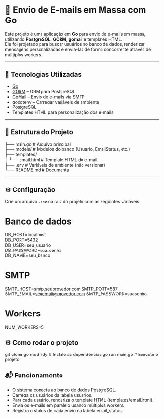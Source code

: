 # 📧 Envio de E-mails em Massa com Go

Este projeto é uma aplicação em **Go** para envio de e-mails em massa, utilizando **PostgreSQL**, **GORM**, **gomail** e templates HTML.  
Ele foi projetado para buscar usuários no banco de dados, renderizar mensagens personalizadas e enviá-las de forma concorrente através de múltiplos workers.

---

## 🚀 Tecnologias Utilizadas
- [Go](https://go.dev/)  
- [GORM](https://gorm.io/) – ORM para PostgreSQL  
- [GoMail](https://pkg.go.dev/gopkg.in/gomail.v2) – Envio de e-mails via SMTP  
- [godotenv](https://github.com/joho/godotenv) – Carregar variáveis de ambiente  
- PostgreSQL  
- Templates HTML para personalização dos e-mails  

---

## 📂 Estrutura do Projeto
├── main.go # Arquivo principal\
├── models/ # Modelos do banco (Usuario, EmailStatus, etc.)\
├── templates/\
│ └── email.html # Template HTML do e-mail\
├── .env # Variáveis de ambiente (não versionar)\
└── README.md # Documenta

---

## ⚙️ Configuração

Crie um arquivo **`.env`** na raiz do projeto com as seguintes variáveis:

# Banco de dados
DB_HOST=localhost\
DB_PORT=5432\
DB_USER=seu_usuario\
DB_PASSWORD=sua_senha\
DB_NAME=seu_banco

# SMTP
SMTP_HOST=smtp.seuprovedor.com
SMTP_PORT=587
SMTP_EMAIL=seuemail@provedor.com
SMTP_PASSWORD=suasenha

# Workers
NUM_WORKERS=5

## ⚙️ Como rodar o projeto
git clone
go mod tidy # Instale as dependências
go run main.go # Execute o projeto

## 📬 Funcionamento

- O sistema conecta ao banco de dados PostgreSQL.
- Carrega os usuários da tabela usuarios.
- Para cada usuário, renderiza o template HTML (templates/email.html).
- Envia os e-mails em paralelo usando múltiplos workers.
- Registra o status de cada envio na tabela email_status.